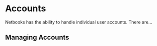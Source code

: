 # Accounts
Netbooks has the ability to handle individual user accounts. There are...
## Managing Accounts